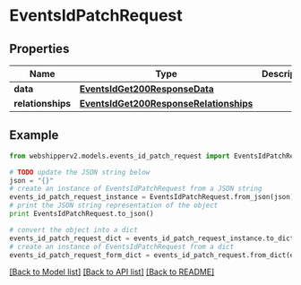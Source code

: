 # EventsIdPatchRequest


## Properties
Name | Type | Description | Notes
------------ | ------------- | ------------- | -------------
**data** | [**EventsIdGet200ResponseData**](EventsIdGet200ResponseData.md) |  | [optional] 
**relationships** | [**EventsIdGet200ResponseRelationships**](EventsIdGet200ResponseRelationships.md) |  | [optional] 

## Example

```python
from webshipperv2.models.events_id_patch_request import EventsIdPatchRequest

# TODO update the JSON string below
json = "{}"
# create an instance of EventsIdPatchRequest from a JSON string
events_id_patch_request_instance = EventsIdPatchRequest.from_json(json)
# print the JSON string representation of the object
print EventsIdPatchRequest.to_json()

# convert the object into a dict
events_id_patch_request_dict = events_id_patch_request_instance.to_dict()
# create an instance of EventsIdPatchRequest from a dict
events_id_patch_request_form_dict = events_id_patch_request.from_dict(events_id_patch_request_dict)
```
[[Back to Model list]](../README.md#documentation-for-models) [[Back to API list]](../README.md#documentation-for-api-endpoints) [[Back to README]](../README.md)


